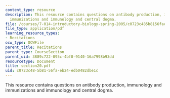 ```yaml
---
content_type: resource
description: This resource contains questions on antibody production, immunology and
  immunizations and immunology and central dogma.
file: /courses/7-014-introductory-biology-spring-2005/c0723c485b8156faeb24edb0482dbe1c_section20.pdf
file_type: application/pdf
learning_resource_types:
- Recitations
ocw_type: OCWFile
parent_title: Recitations
parent_type: CourseSection
parent_uid: 3889c722-095c-4bf0-9140-16a7998b93dd
resourcetype: Document
title: section20.pdf
uid: c0723c48-5b81-56fa-eb24-edb0482dbe1c
---
```

This resource contains questions on antibody production, immunology and immunizations and immunology and central dogma.

